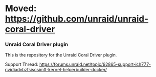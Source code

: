 # Moved: https://github.com/unraid/unraid-coral-driver

### Unraid Coral Driver plugin

This is the repository for the Unraid Coral Driver plugin.

Support Thread: https://forums.unraid.net/topic/92865-support-ich777-nvidiadvbzfsiscsimft-kernel-helperbuilder-docker/
